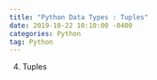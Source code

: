 ```yaml
---
title: "Python Data Types : Tuples"
date: 2019-10-22 10:10:00 -0400
categories: Python
tag: Python 
---
```


4. Tuples





```

```